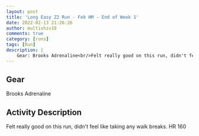 ```yaml
---
layout: post
title: 'Long Easy Z2 Run - Feb HM - End of Week 1'
date: 2022-02-13 21:26:26
author: multishiv19
comments: true
category: [runs]
tags: [Run]
description: |
    Gear: Brooks Adrenaline<br/>Felt really good on this run, didn't feel like taking any walk breaks.<br/>HR 160
---
```


## Gear
Brooks Adrenaline

## Activity Description
Felt really good on this run, didn't feel like taking any walk breaks.
HR 160


<div width='100%' class='strava-embed-placeholder' data-embed-type='activity' data-embed-id='6675663585'></div>
<script src='https://strava-embeds.com/embed.js'></script>
